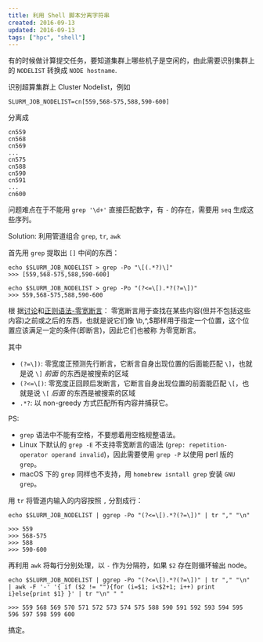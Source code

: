 ```yaml
---
title: 利用 Shell 脚本分离字符串
created: 2016-09-13
updated: 2016-09-13
tags: ["hpc", "shell"]
---
```


有的时候做计算提交任务，要知道集群上哪些机子是空闲的，由此需要识别集群上的
`NODELIST` 转换成 `NODE hostname`.

识别超算集群上 Cluster Nodelist，例如

    SLURM_JOB_NODELIST=cn[559,568-575,588,590-600]

分离成

    cn559
    cn568
    cn569
    ...
    cn575
    cn588
    cn590
    cn591
    ...
    cn600

问题难点在于不能用 `grep '\d+'` 直接匹配数字，有 `-` 的存在，需要用 `seq` 生成这
些序列。

Solution: 利用管道组合 `grep`, `tr`, `awk`

首先用 `grep` 提取出 `[]` 中间的东西：

    echo $SLURM_JOB_NODELIST > grep -Po "\[(.*?)\]"
    >>> [559,568-575,588,590-600]

    echo $SLURM_JOB_NODELIST > grep -Po "(?<=\[).*?(?=\])"
    >>> 559,568-575,588,590-600

根
据[讨论](https://ask.helplib.com/regex/post_335235)和[正则语法-零宽断言](http://www.cnblogs.com/deerchao/archive/2006/08/24/zhengzhe30fengzhongjiaocheng.html#lookaround)：
零宽断言用于查找在某些内容(但并不包括这些内容)之前或之后的东西，也就是说它们像
\b,^,\$那样用于指定一个位置，这个位置应该满足一定的条件(即断言)，因此它们也被称
为零宽断言。

其中

- `(?=\])`: 零宽度正预测先行断言，它断言自身出现位置的后面能匹配 `\]`，也就是说
  `\]` _前面_ 的东西是被搜索的区域
- `(?<=\[)`: 零宽度正回顾后发断言，它断言自身出现位置的前面能匹配 `\[`，也就是说
  `\[` _后面_ 的东西是被搜索的区域
- `.*?`: 以 non-greedy 方式匹配所有内容并捕获它。

PS:

- `grep` 语法中不能有空格，不要想着用空格规整语法。
- Linux 下默认的 `grep -E` 不支持零宽断言的语法
  (`grep: repetition-operator operand invalid`)，因此需要使用 `grep -P` 以使用
  perl 版的 `grep`。
- macOS 下的 `grep` 同样也不支持，用 `homebrew isntall grep` 安装 `GNU grep`。

用 `tr` 将管道内输入的内容按照 `,` 分割成行：

    echo $SLURM_JOB_NODELIST | ggrep -Po "(?<=\[).*?(?=\])" | tr "," "\n"

    >>> 559
    >>> 568-575
    >>> 588
    >>> 590-600

再利用 `awk` 将每行分别处理，以 `-` 作为分隔符，如果 `$2` 存在则循环输出 node。

    echo $SLURM_JOB_NODELIST | ggrep -Po "(?<=\[).*?(?=\])" | tr "," "\n" | awk -F '-' '{ if ($2 != ""){for (i=$1; i<$2+1; i++) print i}else{print $1} }' | tr "\n" " "

    >>> 559 568 569 570 571 572 573 574 575 588 590 591 592 593 594 595 596 597 598 599 600

搞定。
